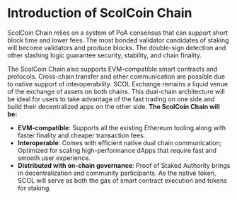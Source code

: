 # Introduction of ScolCoin Chain

ScolCoin Chain relies on a system of PoA consensus that can support short block time and lower fees. The most bonded validator candidates of staking will become validators and produce blocks. The double-sign detection and other slashing logic guarantee security, stability, and chain finality.

The ScolCoin Chain also supports EVM-compatible smart contracts and protocols. Cross-chain transfer and other communication are possible due to native support of interoperability. SCOL Exchange remains a liquid venue of the exchange of assets on both chains. This dual-chain architecture will be ideal for users to take advantage of the fast trading on one side and build their decentralized apps on the other side.
**The ScolCoin Chain will be:**

* **EVM-compatible**: Supports all the existing Ethereum tooling along with faster finality and cheaper transaction fees.
* **Interoperable**: Comes with efficient native dual chain communication; Optimized for scaling high-performance dApps that require fast and smooth user experience.
* **Distributed with on-chain governance**: Proof of Staked Authority brings in decentralization and community participants.
As the native token, SCOL will serve as both the gas of smart contract execution and tokens for staking.


